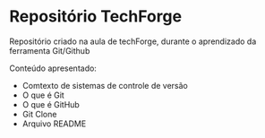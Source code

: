 # Repositório TechForge
Repositório criado na aula de techForge, durante o aprendizado da ferramenta Git/Github

Conteúdo apresentado:

- Comtexto de sistemas de controle de versão
- O que é Git
- O que é GitHub
- Git Clone
- Arquivo README
